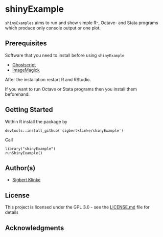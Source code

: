 # shinyExample

```shinyExamples``` aims to run and show simple R-, Octave- and Stata programs which produce only console output or one plot.

## Prerequisites

Software that you need to install before using ```shinyExample```

* [Ghostscript](https://www.ghostscript.com/) 
* [ImageMagick](https://www.imagemagick.org)

After the installation restart R and RStudio.

If you want to run Octave or Stata programs then you install them beforehand.

## Getting Started

Within R install the package by

```devtools::install_github('sigbertklinke/shinyExample')```

Call

```
library("shinyExample")
runShinyExample()
```

## Author(s)

* [Sigbert Klinke](https://github.com/sigbertklinke)

## License

This project is licensed under the GPL 3.0 - see the [LICENSE.md](LICENSE.md) file for details

## Acknowledgments

